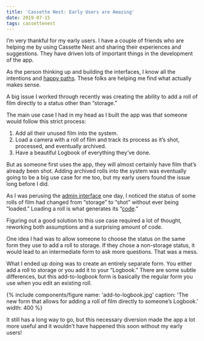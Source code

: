 ```yaml
---
title: 'Cassette Nest: Early Users are Amazing'
date: 2019-07-15
tags: cassettenest
---
```


I’m very thankful for my early users. I have a couple of friends who are helping me by using Cassette Nest and sharing their experiences and suggestions. They have driven lots of important things in the development of the app.

As the person thinking up and building the interfaces, I know all the intentions and [happy paths](https://en.wikipedia.org/wiki/Happy_path). These folks are helping me find what actually makes sense.

A big issue I worked through recently was creating the ability to add a roll of film directly to a status other than “storage.”

The main use case I had in my head as I built the app was that someone would follow this strict process:

1. Add all their unused film into the system.
2. Load a camera with a roll of film and track its process as it’s shot, processed, and eventually archived.
3. Have a beautiful Logbook of everything they’ve done.

But as someone first uses the app, they will almost certainly have film that’s already been shot. Adding archived rolls into the system was eventually going to be a big use case for me too, but my early users found the issue long before I did.

As I was perusing the [admin interface](https://docs.djangoproject.com/en/2.2/ref/contrib/admin/) one day, I noticed the status of some rolls of film had changed from “storage” to “shot” without ever being “loaded.” Loading a roll is what generates its “[code](/words/2019/01/cassette-nest-update-1/).”

Figuring out a good solution to this use case required a lot of thought, reworking both assumptions and a surprising amount of code.

One idea I had was to allow someone to choose the status on the same form they use to add a roll to storage. If they chose a non-storage status, it would lead to an intermediate form to ask more questions. That was a mess.

What I ended up doing was to create an entirely separate form. You either add a roll to storage or you add it to your “Logbook.” There are some subtle differences, but this add-to-logbook form is basically the regular form you use when you edit an existing roll.

{% include components/figure name: 'add-to-logbook.jpg' caption: 'The new form that allows for adding a roll of film directly to someone’s Logbook.' width: 400 %}

It still has a long way to go, but this necessary diversion made the app a lot more useful and it wouldn’t have happened this soon without my early users!
